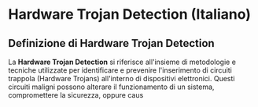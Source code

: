 # Hardware Trojan Detection (Italiano)

## Definizione di Hardware Trojan Detection

La **Hardware Trojan Detection** si riferisce all'insieme di metodologie e tecniche utilizzate per identificare e prevenire l'inserimento di circuiti trappola (Hardware Trojans) all'interno di dispositivi elettronici. Questi circuiti maligni possono alterare il funzionamento di un sistema, compromettere la sicurezza, oppure caus